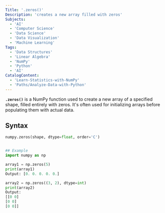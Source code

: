```yaml
---
Title: '.zeros()'
Description: 'creates a new array filled with zeros'
Subjects:
  - 'AI'
  - 'Computer Science'
  - 'Data Science'
  - 'Data Visualization'
  - 'Machine Learning'
Tags: 
  - 'Data Structures'
  - 'Linear Algebra'
  - 'NumPy'
  - 'Python'
  - 'AI'
CatalogContent:
  - 'Learn-Statistics-with-NumPy'
  - 'Paths/Analyze-Data-with-Python'
---
```

 


**`.zeros()`** is a NumPy function used to create a new array of a specified shape, filled entirely with zeros. It's often used for initializing arrays before populating them with actual data.

## Syntax 
```python
numpy.zeros(shape, dtype=float, order='C') 


## Example
import numpy as np

array1 = np.zeros(5)
print(array1)  
Output: [0. 0. 0. 0. 0.]

array2 = np.zeros((3, 2), dtype=int)
print(array2)
Output:
[[0 0]
[0 0]
[0 0]]



